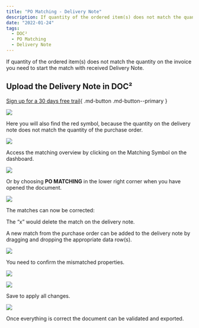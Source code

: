 ```yaml
---
title: "PO Matching - Delivery Note"
description: If quantity of the ordered item(s) does not match the quantity on the invoice you need to start the match with received Delivery Note by uploading it in DOC².
date: "2022-01-24"
tags:
  - DOC²
  - PO Matching
  - Delivery Note
---
```



If quantity of the ordered item(s) does not match the quantity on the invoice you need to start the match with received Delivery Note.

## Upload the Delivery Note in DOC²

[Sign up for a 30 days free trail](https://app.polydocs.io){ .md-button .md-button--primary }


![](/_images/doc2/DOC²_POM_DN_1.png)

Here you will also find the red symbol, because the quantity on the delivery note does not match the quantity of the purchase order.

![](/_images/doc2/DOC²_POM_DN_2.png)

Access the matching overview by clicking on the Matching Symbol on the dashboard.

![](/_images/doc2/DOC²_POM_DN_3.png)

Or by choosing **PO MATCHING** in the lower right corner when you have opened the document.

![](/_images/doc2/DOC²_POM_DN_4.png)

The matches can now be corrected:

The “x” would delete the match on the delivery note.

A new match from the purchase order can be added to the delivery note by dragging and dropping the appropriate data row(s).

![](/_images/doc2/DOC²_POM_DN_5.png)

You need to confirm the mismatched properties.

![](/_images/doc2/DOC²_POM_DN_6.png)

![](/_images/doc2/DOC²_POM_DN_7.png)

Save to apply all changes.

![](/_images/doc2/DOC²_POM_DN_8.png)

Once everything is correct the document can be validated and exported.
